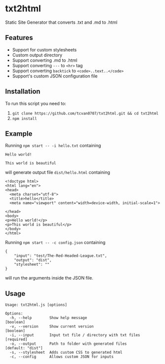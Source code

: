 # txt2html

Static Site Generator that converts .txt and .md to .html

## Features

-   Support for custom stylesheets
-   Custom output directory
-   Support converting .md to .html
-   Support converting `---` to `<hr>` tag
-   Support converting `backtick` to `<code>..text..</code>`
-   Support's custom JSON configuration file

## Installation

To run this script you need to:

1. `git clone https://github.com/tcvan0707/txt2html.git && cd txt2html`
2. `npm install`

## Example

Running `npm start -- -i hello.txt` containing

```
Hello world!

This world is beautiful
```

will generate output file `dist/hello.html` containing

```
<!doctype html>
<html lang="en">
<head>
  <meta charset="utf-8">
  <title>hello</title>
  <meta name="viewport" content="width=device-width, initial-scale=1">

</head>
<body>
<p>Hello world!</p>
<p>This world is beautiful</p>
</body>
</html>
```

Running `npm start -- -c config.json` containing

```
{
    "input": "test/The-Red-Headed-League.txt",
    "output": "dist",
    "stylesheet": ""
}
```

will run the arguments inside the JSON file. 

## Usage

```
Usage: txt2html.js [options]

Options:
  -h, --help        Show help message                                  [boolean]
  -v, --version     Show current version                               [boolean]
  -i, --input       Input txt file / directory with txt files         [required]
  -o, --output      Path to folder with generated files        [default: "dist"]
  -s, --stylesheet  Adds custom CSS to generated html
  -c, --config      Allows custom JSON for inputs
```
